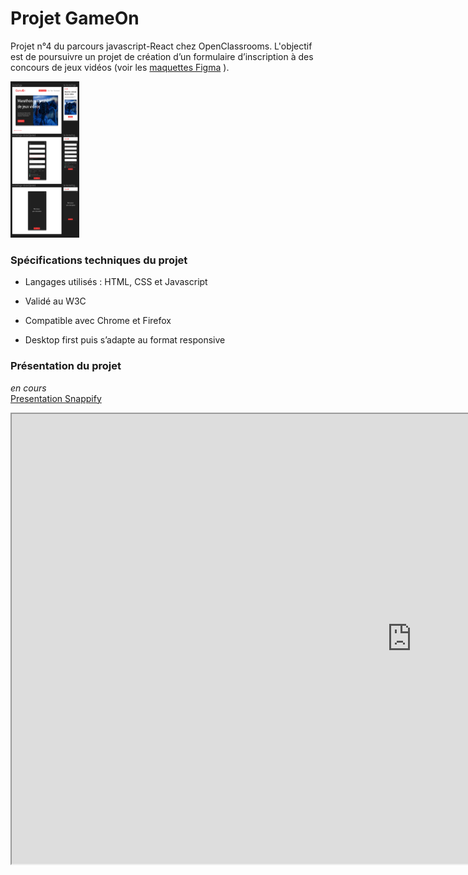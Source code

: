 # Projet GameOn

Projet n°4 du parcours javascript-React chez OpenClassrooms. L'objectif est de poursuivre un projet de création d’un formulaire d’inscription à des concours de jeux vidéos (voir les [maquettes Figma](https://www.figma.com/file/B7NKBDvSI18uoMLJgpnh48/UI-Design-GameOn-FR?node-id=106%3A630) ).

<img src="./Assets/ScreenShotMaquettes.png" width="110px" height="250px" />

### Spécifications techniques du projet

- Langages utilisés : HTML, CSS et Javascript

- Validé au W3C

- Compatible avec Chrome et Firefox

- Desktop first puis s’adapte au format responsive

### Présentation du projet

_en cours_
\
[Presentation Snappify](https://snappify.com/view/261da17a-d97a-4c83-89cc-fd0d1bada365)

<iframe width="1280" height="720" src="https://snappify.com/embed/261da17a-d97a-4c83-89cc-fd0d1bada365?responsive=1&p=1&b=1" ></iframe>
